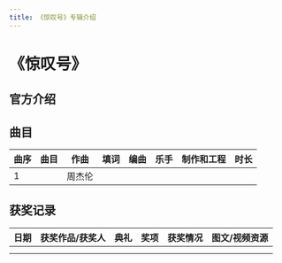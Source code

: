 ```yaml
---
title: 《惊叹号》专辑介绍
---
```


# 《惊叹号》
## 官方介绍


## 曲目
| 曲序|曲目|作曲|填词|编曲|乐手|制作和工程|时长|
| ------ | ------ | ------ | ------ | ------ | ------ | ------ | ------ |
| 1  |  </br> | 周杰伦  | |   |   |   |  |


## 获奖记录
| 日期|获奖作品/获奖人|典礼|奖项|获奖情况|图文/视频资源|
| ------ | ------ | ------ | ------ | ------ | ------ |
|   |  |   |  |   |   |
|   |  |   |  |   |   |

